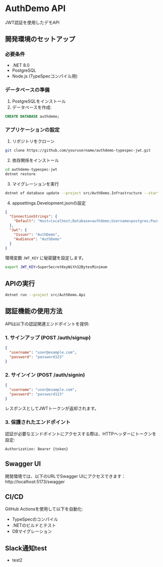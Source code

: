 # AuthDemo API

JWT認証を使用したデモAPI

## 開発環境のセットアップ

### 必要条件

- .NET 8.0
- PostgreSQL
- Node.js (TypeSpecコンパイル用)

### データベースの準備

1. PostgreSQLをインストール
2. データベースを作成:
```sql
CREATE DATABASE authdemo;
```

### アプリケーションの設定

1. リポジトリをクローン
```bash
git clone https://github.com/yourusername/authdemo-typespec-jwt.git
```

2. 依存関係をインストール
```bash
cd authdemo-typespec-jwt
dotnet restore
```

3. マイグレーションを実行
```bash
dotnet ef database update --project src/AuthDemo.Infrastructure --startup-project src/AuthDemo.Api
```

4. appsettings.Development.jsonの設定
```json
{
  "ConnectionStrings": {
    "Default": "Host=localhost;Database=authdemo;Username=postgres;Password=postgres"
  },
  "Jwt": {
    "Issuer": "AuthDemo",
    "Audience": "AuthDemo"
  }
}
```

環境変数 `JWT_KEY` に秘密鍵を設定します。
```bash
export JWT_KEY=SuperSecretKeyWith32BytesMinimum
```

## APIの実行

```bash
dotnet run --project src/AuthDemo.Api
```

## 認証機能の使用方法

APIは以下の認証関連エンドポイントを提供:

### 1. サインアップ (POST /auth/signup)
```json
{
  "username": "user@example.com",
  "password": "password123"
}
```

### 2. サインイン (POST /auth/signin)
```json
{
  "username": "user@example.com",
  "password": "password123"
}
```
レスポンスとしてJWTトークンが返却されます。

### 3. 保護されたエンドポイント

認証が必要なエンドポイントにアクセスする際は、HTTPヘッダーにトークンを設定:
```
Authorization: Bearer {token}
```

## Swagger UI

開発環境では、以下のURLでSwagger UIにアクセスできます：
http://localhost:5173/swagger

## CI/CD

GitHub Actionsを使用して以下を自動化:
- TypeSpecのコンパイル
- .NETのビルドとテスト
- DBマイグレーション

## Slack通知test
- test2